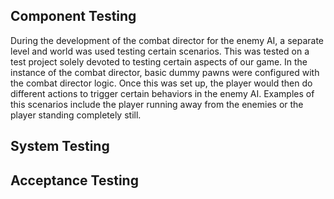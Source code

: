 ## Component Testing

During the development of the combat director for the enemy AI, a separate level and world was used testing certain scenarios. This was tested on a test project solely devoted to testing certain aspects of our game. In the instance of the combat director, basic dummy pawns were configured with the combat director logic. Once this was set up, the player would then do different actions to trigger certain behaviors in the enemy AI. Examples of this scenarios include the player running away from the enemies or the player standing completely still. 

## System Testing

## Acceptance Testing

